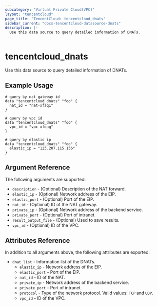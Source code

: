 ```yaml
---
subcategory: "Virtual Private Cloud(VPC)"
layout: "tencentcloud"
page_title: "TencentCloud: tencentcloud_dnats"
sidebar_current: "docs-tencentcloud-datasource-dnats"
description: |-
  Use this data source to query detailed information of DNATs.
---
```


# tencentcloud_dnats

Use this data source to query detailed information of DNATs.

## Example Usage

```hcl
# query by nat gateway id
data "tencentcloud_dnats" "foo" {
  nat_id = "nat-xfaq1"
}

# query by vpc id
data "tencentcloud_dnats" "foo" {
  vpc_id = "vpc-xfqag"
}

# query by elastic ip
data "tencentcloud_dnats" "foo" {
  elastic_ip = "123.207.115.136"
}
```

## Argument Reference

The following arguments are supported:

* `description` - (Optional) Description of the NAT forward.
* `elastic_ip` - (Optional) Network address of the EIP.
* `elastic_port` - (Optional) Port of the EIP.
* `nat_id` - (Optional) ID of the NAT gateway.
* `private_ip` - (Optional) Network address of the backend service.
* `private_port` - (Optional) Port of intranet.
* `result_output_file` - (Optional) Used to save results.
* `vpc_id` - (Optional) ID of the VPC.

## Attributes Reference

In addition to all arguments above, the following attributes are exported:

* `dnat_list` - Information list of the DNATs.
  * `elastic_ip` - Network address of the EIP.
  * `elastic_port` - Port of the EIP.
  * `nat_id` - ID of the NAT.
  * `private_ip` - Network address of the backend service.
  * `private_port` - Port of intranet.
  * `protocol` - Type of the network protocol. Valid values: `TCP` and `UDP`.
  * `vpc_id` - ID of the VPC.


